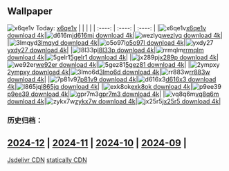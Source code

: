 ## Wallpaper
![x6qe1v](https://w.wallhaven.cc/full/x6/wallhaven-x6qe1v.jpg) Today: [x6qe1v](https://th.wallhaven.cc/small/x6/x6qe1v.jpg)
|      |      |      |
| :----: | :----: | :----: |
|![x6qe1v](https://th.wallhaven.cc/small/x6/x6qe1v.jpg)[x6qe1v download 4k](https://wallhaven.cc/w/x6qe1v)|![d616mj](https://th.wallhaven.cc/small/d6/d616mj.jpg)[d616mj download 4k](https://wallhaven.cc/w/d616mj)|![wezlyq](https://th.wallhaven.cc/small/we/wezlyq.jpg)[wezlyq download 4k](https://wallhaven.cc/w/wezlyq)|
|![3lmqyd](https://th.wallhaven.cc/small/3l/3lmqyd.jpg)[3lmqyd download 4k](https://wallhaven.cc/w/3lmqyd)|![o5o97l](https://th.wallhaven.cc/small/o5/o5o97l.jpg)[o5o97l download 4k](https://wallhaven.cc/w/o5o97l)|![yxdy27](https://th.wallhaven.cc/small/yx/yxdy27.jpg)[yxdy27 download 4k](https://wallhaven.cc/w/yxdy27)|
|![l8l33p](https://th.wallhaven.cc/small/l8/l8l33p.jpg)[l8l33p download 4k](https://wallhaven.cc/w/l8l33p)|![rrmqlm](https://th.wallhaven.cc/small/rr/rrmqlm.jpg)[rrmqlm download 4k](https://wallhaven.cc/w/rrmqlm)|![5gelr1](https://th.wallhaven.cc/small/5g/5gelr1.jpg)[5gelr1 download 4k](https://wallhaven.cc/w/5gelr1)|
|![jx289p](https://th.wallhaven.cc/small/jx/jx289p.jpg)[jx289p download 4k](https://wallhaven.cc/w/jx289p)|![we92er](https://th.wallhaven.cc/small/we/we92er.jpg)[we92er download 4k](https://wallhaven.cc/w/we92er)|![5gez81](https://th.wallhaven.cc/small/5g/5gez81.jpg)[5gez81 download 4k](https://wallhaven.cc/w/5gez81)|
|![2ympxy](https://th.wallhaven.cc/small/2y/2ympxy.jpg)[2ympxy download 4k](https://wallhaven.cc/w/2ympxy)|![3lmo6d](https://th.wallhaven.cc/small/3l/3lmo6d.jpg)[3lmo6d download 4k](https://wallhaven.cc/w/3lmo6d)|![rr883w](https://th.wallhaven.cc/small/rr/rr883w.jpg)[rr883w download 4k](https://wallhaven.cc/w/rr883w)|
|![7p81v9](https://th.wallhaven.cc/small/7p/7p81v9.jpg)[7p81v9 download 4k](https://wallhaven.cc/w/7p81v9)|![d616x3](https://th.wallhaven.cc/small/d6/d616x3.jpg)[d616x3 download 4k](https://wallhaven.cc/w/d616x3)|![l865jq](https://th.wallhaven.cc/small/l8/l865jq.jpg)[l865jq download 4k](https://wallhaven.cc/w/l865jq)|
|![exk8ok](https://th.wallhaven.cc/small/ex/exk8ok.jpg)[exk8ok download 4k](https://wallhaven.cc/w/exk8ok)|![p9ee39](https://th.wallhaven.cc/small/p9/p9ee39.jpg)[p9ee39 download 4k](https://wallhaven.cc/w/p9ee39)|![gpr7m3](https://th.wallhaven.cc/small/gp/gpr7m3.jpg)[gpr7m3 download 4k](https://wallhaven.cc/w/gpr7m3)|
|![vq8q6m](https://th.wallhaven.cc/small/vq/vq8q6m.jpg)[vq8q6m download 4k](https://wallhaven.cc/w/vq8q6m)|![zykx7w](https://th.wallhaven.cc/small/zy/zykx7w.jpg)[zykx7w download 4k](https://wallhaven.cc/w/zykx7w)|![jx25r5](https://th.wallhaven.cc/small/jx/jx25r5.jpg)[jx25r5 download 4k](https://wallhaven.cc/w/jx25r5)|

### 历史归档：
[2024-12](https://github.com/april-projects/april-wallpaper/tree/main/picture/2024-12/) | [2024-11](https://github.com/april-projects/april-wallpaper/tree/main/picture/2024-11/) | [2024-10](https://github.com/april-projects/april-wallpaper/tree/main/picture/2024-10/) | [2024-09](https://github.com/april-projects/april-wallpaper/tree/main/picture/2024-09/) | 
---
[Jsdelivr CDN](https://cdn.jsdelivr.net/gh/april-projects/april-wallpaper/api.json)
[statically CDN](https://cdn.statically.io/gh/april-projects/april-wallpaper/main/api.json)